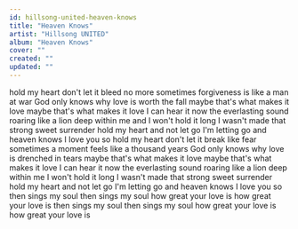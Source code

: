 ```yaml
---
id: hillsong-united-heaven-knows
title: "Heaven Knows"
artist: "Hillsong UNITED"
album: "Heaven Knows"
cover: ""
created: ""
updated: ""
---
```


hold my heart don't let it bleed no more
sometimes forgiveness is like a man at war
God only knows why love is worth the fall
maybe that's what makes it love
maybe that's what makes it love
I can hear it now the everlasting sound
roaring like a lion deep within me
and I won't hold it long I wasn't made that strong
sweet surrender hold my heart and not let go
I'm letting go
and heaven knows
I love you so
hold my heart don't let it break like fear
sometimes a moment feels like a thousand years
God only knows why love is drenched in tears
maybe that's what makes it love
maybe that's what makes it love
I can hear it now the everlasting sound
roaring like a lion deep within me
I won't hold it long I wasn't made that strong
sweet surrender hold my heart and not let go
I'm letting go
and heaven knows
I love you so
then sings my soul
then sings my soul
how great your love is
how great your love is
then sings my soul
then sings my soul
how great your love is
how great your love is